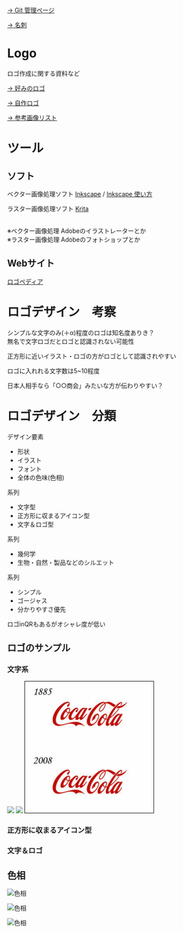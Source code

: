 
[ → Git 管理ページ](https://github.com/TS-SARUTAHIKO/Designs)

[→ 名刺](/htmls/design_BusinessCard.md)

# Logo

ロゴ作成に関する資料など


[→ 好みのロゴ](/htmls/FavoriteLogo.md)

[→ 自作ロゴ](/htmls/Original_Logo.md)

[→ 参考画像リスト](/htmls/LogoMaps.md)


# ツール

## ソフト

ベクター画像処理ソフト [Inkscape](https://inkscape.org/ja/) / [Inkscape 使い方](http://inkscapedesign.web.fc2.com/index.html)
 
ラスター画像処理ソフト [Krita](https://krita.org/jp/) 

<br>
※ベクター画像処理 Adobeのイラストレーターとか <br>
※ラスター画像処理 Adobeのフォトショップとか

## Webサイト

[ロゴペディア](https://www.lancers.jp/category/logo/)

# ロゴデザイン　考察

シンプルな文字のみ(＋α)程度のロゴは知名度ありき？<br>無名で文字ロゴだとロゴと認識されない可能性

正方形に近いイラスト・ロゴの方がロゴとして認識されやすい

ロゴに入れれる文字数は5~10程度

日本人相手なら「○○商会」みたいな方が伝わりやすい？



# ロゴデザイン　分類

デザイン要素

 - 形状
 - イラスト
 - フォント
 - 全体の色味(色相)

系列
 - 文字型
 - 正方形に収まるアイコン型
 - 文字＆ロゴ型

系列

 - 幾何学
 - 生物・自然・製品などのシルエット

系列

 - シンプル
 - ゴージャス
 - 分かりやすさ優先


ロゴinQRもあるがオシャレ度が低い


## ロゴのサンプル

### 文字系

<img src="https://wired.jp/wp-content/uploads/2013/09/google_logo21.jpg" width="300">
<img src="https://toda.sg/wp-content/uploads/2017/01/amazon-com-logo.jpg" width="300">
<img src="/images/single/CocaCola.jpg" width="300">


### 正方形に収まるアイコン型

### 文字＆ロゴ

## 色相


![色相](https://liskul.com/wp-content/uploads/2014/08/20140815_08.png "色相")

![色相](http://livedoor.blogimg.jp/mods104/imgs/c/8/c8054edb.png "色相")

![色相](http://livedoor.blogimg.jp/netagazou_okiba/imgs/e/e/ee75a35a.jpg "色相")



